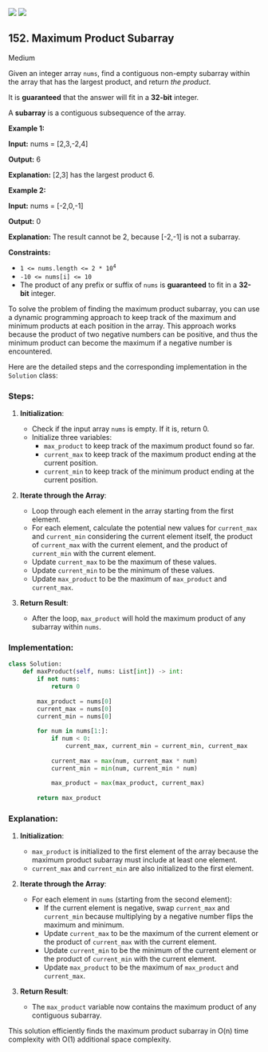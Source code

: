 [![](https://img.shields.io/github/stars/LeetCode-in-Python/LeetCode-in-Python?label=Stars&style=flat-square)](https://github.com/LeetCode-in-Python/LeetCode-in-Python)
[![](https://img.shields.io/github/forks/LeetCode-in-Python/LeetCode-in-Python?label=Fork%20me%20on%20GitHub%20&style=flat-square)](https://github.com/LeetCode-in-Python/LeetCode-in-Python/fork)

## 152\. Maximum Product Subarray

Medium

Given an integer array `nums`, find a contiguous non-empty subarray within the array that has the largest product, and return _the product_.

It is **guaranteed** that the answer will fit in a **32-bit** integer.

A **subarray** is a contiguous subsequence of the array.

**Example 1:**

**Input:** nums = [2,3,-2,4]

**Output:** 6

**Explanation:** [2,3] has the largest product 6. 

**Example 2:**

**Input:** nums = [-2,0,-1]

**Output:** 0

**Explanation:** The result cannot be 2, because [-2,-1] is not a subarray. 

**Constraints:**

*   <code>1 <= nums.length <= 2 * 10<sup>4</sup></code>
*   `-10 <= nums[i] <= 10`
*   The product of any prefix or suffix of `nums` is **guaranteed** to fit in a **32-bit** integer.

To solve the problem of finding the maximum product subarray, you can use a dynamic programming approach to keep track of the maximum and minimum products at each position in the array. This approach works because the product of two negative numbers can be positive, and thus the minimum product can become the maximum if a negative number is encountered.

Here are the detailed steps and the corresponding implementation in the `Solution` class:

### Steps:

1. **Initialization**:
   - Check if the input array `nums` is empty. If it is, return 0.
   - Initialize three variables:
     - `max_product` to keep track of the maximum product found so far.
     - `current_max` to keep track of the maximum product ending at the current position.
     - `current_min` to keep track of the minimum product ending at the current position.

2. **Iterate through the Array**:
   - Loop through each element in the array starting from the first element.
   - For each element, calculate the potential new values for `current_max` and `current_min` considering the current element itself, the product of `current_max` with the current element, and the product of `current_min` with the current element.
   - Update `current_max` to be the maximum of these values.
   - Update `current_min` to be the minimum of these values.
   - Update `max_product` to be the maximum of `max_product` and `current_max`.

3. **Return Result**:
   - After the loop, `max_product` will hold the maximum product of any subarray within `nums`.

### Implementation:

```python
class Solution:
    def maxProduct(self, nums: List[int]) -> int:
        if not nums:
            return 0
        
        max_product = nums[0]
        current_max = nums[0]
        current_min = nums[0]
        
        for num in nums[1:]:
            if num < 0:
                current_max, current_min = current_min, current_max
            
            current_max = max(num, current_max * num)
            current_min = min(num, current_min * num)
            
            max_product = max(max_product, current_max)
        
        return max_product
```

### Explanation:

1. **Initialization**:
   - `max_product` is initialized to the first element of the array because the maximum product subarray must include at least one element.
   - `current_max` and `current_min` are also initialized to the first element.

2. **Iterate through the Array**:
   - For each element in `nums` (starting from the second element):
     - If the current element is negative, swap `current_max` and `current_min` because multiplying by a negative number flips the maximum and minimum.
     - Update `current_max` to be the maximum of the current element or the product of `current_max` with the current element.
     - Update `current_min` to be the minimum of the current element or the product of `current_min` with the current element.
     - Update `max_product` to be the maximum of `max_product` and `current_max`.

3. **Return Result**:
   - The `max_product` variable now contains the maximum product of any contiguous subarray.

This solution efficiently finds the maximum product subarray in O(n) time complexity with O(1) additional space complexity.